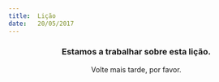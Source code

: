 ```yaml
---
title:  Lição
date:   20/05/2017
---
```


### <center>Estamos a trabalhar sobre esta lição.</center>
<center>Volte mais tarde, por favor.</center>